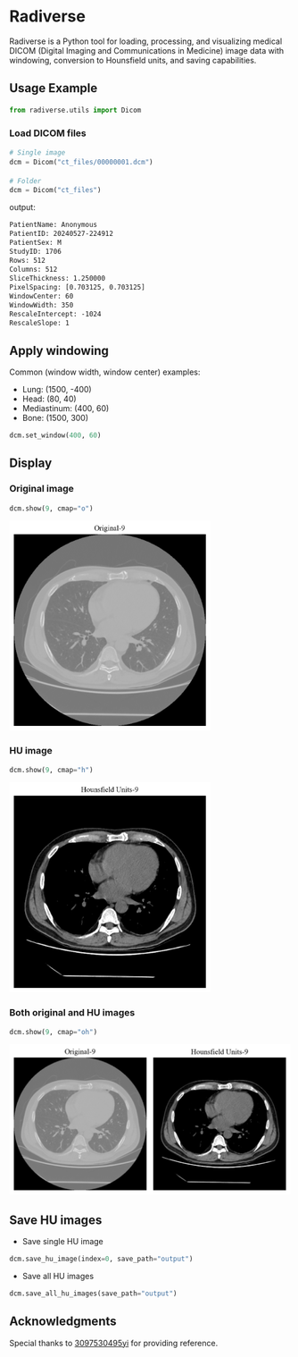 # Radiverse

Radiverse is a Python tool for loading, processing, and visualizing medical DICOM (Digital Imaging and Communications in Medicine) image data with windowing, conversion to Hounsfield units, and saving capabilities.

## Usage Example

```python
from radiverse.utils import Dicom
```

### Load DICOM files

```python
# Single image
dcm = Dicom("ct_files/00000001.dcm")

# Folder
dcm = Dicom("ct_files")
```

output:
```
PatientName: Anonymous
PatientID: 20240527-224912
PatientSex: M
StudyID: 1706
Rows: 512
Columns: 512
SliceThickness: 1.250000
PixelSpacing: [0.703125, 0.703125]
WindowCenter: 60
WindowWidth: 350
RescaleIntercept: -1024
RescaleSlope: 1
```

## Apply windowing

Common (window width, window center) examples:

* Lung: (1500, -400)
* Head: (80, 40)
* Mediastinum: (400, 60)
* Bone: (1500, 300)

```python
dcm.set_window(400, 60)
```

## Display

### Original image
```python
dcm.show(9, cmap="o")
```

<img src="./img/original.png"  style="zoom: 40%;" />


### HU image

```python
dcm.show(9, cmap="h")
```

<img src="./img/hu.png"  style="zoom: 40%;" />

### Both original and HU images
```python
dcm.show(9, cmap="oh")
```
<img src="./img/both.png"  style="zoom: 50%;" />

## Save HU images

* Save single HU image

```python
dcm.save_hu_image(index=0, save_path="output")
```

* Save all HU images

```python
dcm.save_all_hu_images(save_path="output")
```

## Acknowledgments

Special thanks to [3097530495yi](https://aistudio.baidu.com/projectdetail/5351683?channelType=0&channel=0) for providing reference.
